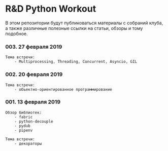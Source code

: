 # R&D Python Workout

В этом репозитории будут публиковаться материалы с собраний клуба, а также различные полезные ссылки на статьи, обзоры и тому подобное.

		
### 003. 27 февраля 2019

	Тема встречи:
		- Multiprocessing, Threading, Concurrent, Asyncio, GIL

### 002. 20 февраля 2019
	
	Тема встречи:
		- объектно-ориентированное программирование

### 001. 13 февраля 2019
	
	Обзор библиотек:
		- fabric
		- python-decouple
		- pydub
		- pipenv
	
	Тема встречи:
		- декораторы
